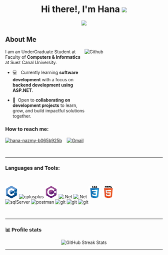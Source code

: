 <h1 align="center">Hi there!, I'm Hana <img src="https://media.giphy.com/media/hvRJCLFzcasrR4ia7z/giphy.gif" width="35"></h1>
<p align="center">
  <a href="https://github.com/DenverCoder1/readme-typing-svg"><img src="https://readme-typing-svg.demolab.com?font=Fira+Code&pause=1000&color=B5CF93&width=435&lines=Software+Engineer;.Net+developer;Continuously+expanding+my+knowledge+base"></a>
</p>

## About Me

<img align="right" width = 250px height = 200px alt="Github" src="https://media1.giphy.com/media/v1.Y2lkPTc5MGI3NjExOGR4c2lrd2wxaWhpdWFiOXM5M3Jub2cxYTJ2a2JwZnRwc2liODZndSZlcD12MV9pbnRlcm5hbF9naWZfYnlfaWQmY3Q9Zw/ve43TyDQ3B4me7d22z/giphy.gif" />

I am an UnderGraduate Student at Faculty of **Computers & Informatics** at Suez Canal University.


- 💻 &nbsp;  Currently learning **software development** with a focus on **backend development using ASP.NET**.
  
- 🤝&nbsp;   Open to **collaborating on development projects** to learn, grow, and build impactful solutions together.


  <!-- How to reach me -->
<h3 align="left">How to reach me:</h3>
<p align="left">
<a href="https://linkedin.com/in/hana-nazmy-b065b925b" target="blank"><img align="center" src="https://raw.githubusercontent.com/rahuldkjain/github-profile-readme-generator/master/src/images/icons/Social/linked-in-alt.svg" alt="hana-nazmy-b065b925b" height="30" width="40" /></a>
&nbsp;&nbsp;
<a href="mailto:your.email@gmail.com" target="_blank">
  <img align="center" src="https://img.shields.io/badge/Gmail-D14836?style=for-the-badge&logo=gmail&logoColor=white" alt="Gmail" height="30" width="50" />
</a>
</p>

<br/>

---

<h3 align="left">Languages and Tools:</h3>
<br>
<p align="left"><img src="https://raw.githubusercontent.com/devicons/devicon/master/icons/cplusplus/cplusplus-original.svg" alt="cplusplus" width="40" height="40"/> 
<img src="https://raw.githubusercontent.com/marwin1991/profile-technology-icons/refs/heads/main/icons/python.png" alt="cplusplus" width="40" height="40"/> 
 <img src="https://raw.githubusercontent.com/devicons/devicon/master/icons/csharp/csharp-original.svg" alt="csharp" width="40" height="40"/> 
  <img src="https://raw.githubusercontent.com/marwin1991/profile-technology-icons/refs/heads/main/icons/_net_core.png" alt=".Net" width="40" height="40"/> 
    <img src="https://raw.githubusercontent.com/marwin1991/profile-technology-icons/refs/heads/main/icons/javascript.png" alt=".Net" width="40" height="40"/> 
<img src="https://raw.githubusercontent.com/devicons/devicon/master/icons/css3/css3-original-wordmark.svg" alt="css3" width="40" height="40"/> 
<img src="https://raw.githubusercontent.com/devicons/devicon/master/icons/html5/html5-original-wordmark.svg" alt="html5" width="40" height="40"/> 

<br>

<img src="https://raw.githubusercontent.com/marwin1991/profile-technology-icons/refs/heads/main/icons/mssql.png" alt="sqlServer" width="40" height="40"/>
<img src="https://raw.githubusercontent.com/marwin1991/profile-technology-icons/refs/heads/main/icons/postman.png" alt="postman" width="40" height="40"/> 
<img src="https://www.vectorlogo.zone/logos/git-scm/git-scm-icon.svg" alt="git" width="40" height="40"/>
<img src="https://raw.githubusercontent.com/marwin1991/profile-technology-icons/refs/heads/main/icons/docker.png" alt="git" width="40" height="40"/>
<img src="https://raw.githubusercontent.com/marwin1991/profile-technology-icons/refs/heads/main/icons/linux.png" alt="git" width="40" height="40"/>


 </p>


<br>

---







### 📊 Profile stats

<p align="center">
  <img src="https://streak-stats.demolab.com/?user=hananazmy972&theme=dark" alt="GitHub Streak Stats" />
</p>


---


